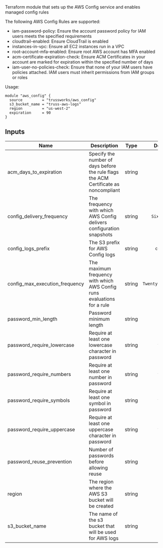 Terraform module that sets up the AWS Config service and enables managed config rules

The following AWS Config Rules are supported:

* iam-password-policy: Ensure the account password policy for IAM users meets the specified requirements
* cloudtrail-enabled: Ensure CloudTrail is enabled
* instances-in-vpc: Ensure all EC2 instances run in a VPC
* root-account-mfa-enabled: Ensure root AWS account has MFA enabled
* acm-certificate-expiration-check: Ensure ACM Certificates in your account are marked for expiration within the specified number of days
* iam-user-no-policies-check: Ensure that none of your IAM users have policies attached. IAM users must inherit permissions from IAM groups or roles

Usage:

    module "aws_config" {
      source         = "trussworks/aws_config"
      s3_bucket_name = "truss-aws-logs"
      region         = "us-west-2"
      expiration     = 90
    }



## Inputs

| Name | Description | Type | Default | Required |
|------|-------------|:----:|:-----:|:-----:|
| acm_days_to_expiration | Specify the number of days before the rule flags the ACM Certificate as noncompliant | string | `15` | no |
| config_delivery_frequency | The frequency with which AWS Config delivers configuration snapshots | string | `Six_Hours` | no |
| config_logs_prefix | The S3 prefix for AWS Config logs | string | `config` | no |
| config_max_execution_frequency | The maximum frequency with which AWS Config runs evaluations for a rule | string | `TwentyFour_Hours` | no |
| password_min_length | Password minimum length | string | `12` | no |
| password_require_lowercase | Require at least one lowercase character in password | string | `true` | no |
| password_require_numbers | Require at least one number in password | string | `true` | no |
| password_require_symbols | Require at least one symbol in password | string | `true` | no |
| password_require_uppercase | Require at least one uppercase character in password | string | `true` | no |
| password_reuse_prevention | Number of passwords before allowing reuse | string | `1` | no |
| region | The region where the AWS S3 bucket will be created | string | - | yes |
| s3_bucket_name | The name of the s3 bucket that will be used for AWS logs | string | - | yes |

